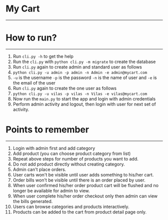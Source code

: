 # My Cart
-------------------------------------------------------------------------------------------
# How to run?
-------------------------------------------------------------------------------------------
1. Run `cli.py -h` to get the help
2. Run the `cli.py` with `python cli.py -m migrate` to create the database
3. Run `cli.py` again to create admin and standard user as follows
4. `python cli.py -u admin -p admin -n Admin -e admin@mycart.com`
5. `-u` is the username `-p` is the password `-n` is the name of user and `-e` is the email of the user
6. Run `cli.py` again to create the one user as follows
7. `python cli.py -u vilas -p vilas -n Vilas -e vilas@mycart.com`
8. Now run the `main.py` to start the app and login with admin credentials
9. Perform admin activity and logout, then login with user for next set of activity.


# Points to remember
------------------------------------------------------------------------------------------
1. Login with admin first and add category
2. Add product (you can choose product category from list)
3. Repeat above steps for number of products you want to add.
4. Do not add product directly without creating category.
5. Admin can't place orders.
6. User carts won't be visible until user adds something to his/her cart.
7. Order bills won't be visible until there is an order placed by user.
8. When user confirmed his/her order product cart will be flushed and no longer be available for admin to view.
9. When user complete his/her order checkout only then admin can view the bills generated.
10. Users can browse categories and products interactively.
11. Products can be added to the cart from product detail page only.
